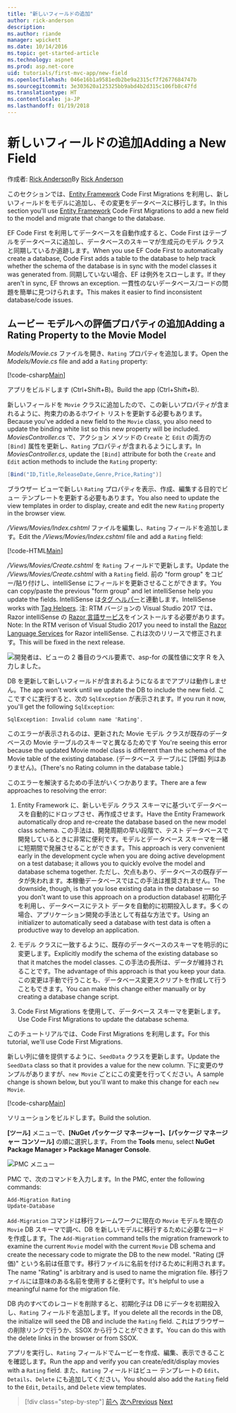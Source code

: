 ```yaml
---
title: "新しいフィールドの追加"
author: rick-anderson
description: 
ms.author: riande
manager: wpickett
ms.date: 10/14/2016
ms.topic: get-started-article
ms.technology: aspnet
ms.prod: asp.net-core
uid: tutorials/first-mvc-app/new-field
ms.openlocfilehash: 046e16b1a9581edb2be9a2315cf7f2677684747b
ms.sourcegitcommit: 3e303620a125325bb9abd4b2d315c106fb8c47fd
ms.translationtype: HT
ms.contentlocale: ja-JP
ms.lasthandoff: 01/19/2018
---
```

# <a name="adding-a-new-field"></a><span data-ttu-id="c1e99-102">新しいフィールドの追加</span><span class="sxs-lookup"><span data-stu-id="c1e99-102">Adding a New Field</span></span>

<span data-ttu-id="c1e99-103">作成者: [Rick Anderson](https://twitter.com/RickAndMSFT)</span><span class="sxs-lookup"><span data-stu-id="c1e99-103">By [Rick Anderson](https://twitter.com/RickAndMSFT)</span></span>

<span data-ttu-id="c1e99-104">このセクションでは、[Entity Framework](https://docs.microsoft.com/ef/core/get-started/aspnetcore/new-db) Code First Migrations を利用し、新しいフィールドをモデルに追加し、その変更をデータベースに移行します。</span><span class="sxs-lookup"><span data-stu-id="c1e99-104">In this section you'll use [Entity Framework](https://docs.microsoft.com/ef/core/get-started/aspnetcore/new-db) Code First Migrations to add a new field to the model and migrate that change to the database.</span></span>

<span data-ttu-id="c1e99-105">EF Code First を利用してデータベースを自動作成すると、Code First はテーブルをデータベースに追加し、データベースのスキーマが生成元のモデル クラスと同期しているか追跡します。</span><span class="sxs-lookup"><span data-stu-id="c1e99-105">When you use EF Code First to automatically create a database, Code First adds a table to the database to help track whether the schema of the database is in sync with the model classes it was generated from.</span></span> <span data-ttu-id="c1e99-106">同期していない場合、EF は例外をスローします。</span><span class="sxs-lookup"><span data-stu-id="c1e99-106">If they aren't in sync, EF throws an exception.</span></span> <span data-ttu-id="c1e99-107">一貫性のないデータベース/コードの問題を簡単に見つけられます。</span><span class="sxs-lookup"><span data-stu-id="c1e99-107">This makes it easier to find inconsistent database/code issues.</span></span>

## <a name="adding-a-rating-property-to-the-movie-model"></a><span data-ttu-id="c1e99-108">ムービー モデルへの評価プロパティの追加</span><span class="sxs-lookup"><span data-stu-id="c1e99-108">Adding a Rating Property to the Movie Model</span></span>

<span data-ttu-id="c1e99-109">*Models/Movie.cs* ファイルを開き、`Rating` プロパティを追加します。</span><span class="sxs-lookup"><span data-stu-id="c1e99-109">Open the *Models/Movie.cs* file and add a `Rating` property:</span></span>

[!code-csharp[Main](start-mvc/sample/MvcMovie/Models/MovieDateRating.cs?highlight=11&range=7-18)]

<span data-ttu-id="c1e99-110">アプリをビルドします (Ctrl+Shift+B)。</span><span class="sxs-lookup"><span data-stu-id="c1e99-110">Build the app (Ctrl+Shift+B).</span></span>

<span data-ttu-id="c1e99-111">新しいフィールドを `Movie` クラスに追加したので、この新しいプロパティが含まれるように、拘束力のあるホワイト リストを更新する必要もあります。</span><span class="sxs-lookup"><span data-stu-id="c1e99-111">Because you've added a new field to the `Movie` class, you also need to update the binding white list so this new property will be included.</span></span> <span data-ttu-id="c1e99-112">*MoviesController.cs* で、アクション メソッドの `Create` と `Edit` の両方の `[Bind]` 属性を更新し、`Rating` プロパティが含まれるようにします。</span><span class="sxs-lookup"><span data-stu-id="c1e99-112">In *MoviesController.cs*, update the `[Bind]` attribute for both the `Create` and `Edit` action methods to include the `Rating` property:</span></span>

```csharp
[Bind("ID,Title,ReleaseDate,Genre,Price,Rating")]
   ```

<span data-ttu-id="c1e99-113">ブラウザー ビューで新しい `Rating` プロパティを表示、作成、編集する目的でビュー テンプレートを更新する必要もあります。</span><span class="sxs-lookup"><span data-stu-id="c1e99-113">You also need to update the view templates in order to display, create and edit the new `Rating` property in the browser view.</span></span>

<span data-ttu-id="c1e99-114">*/Views/Movies/Index.cshtml* ファイルを編集し、`Rating` フィールドを追加します。</span><span class="sxs-lookup"><span data-stu-id="c1e99-114">Edit the */Views/Movies/Index.cshtml* file and add a `Rating` field:</span></span>

[!code-HTML[Main](start-mvc/sample/MvcMovie/Views/Movies/IndexGenreRating.cshtml?highlight=17,39&range=24-64)]

<span data-ttu-id="c1e99-115">*/Views/Movies/Create.cshtml* を `Rating` フィールドで更新します。</span><span class="sxs-lookup"><span data-stu-id="c1e99-115">Update the */Views/Movies/Create.cshtml* with a `Rating` field.</span></span> <span data-ttu-id="c1e99-116">前の "form group" をコピー/貼り付けし、intelliSense にフィールドを更新させることができます。</span><span class="sxs-lookup"><span data-stu-id="c1e99-116">You can copy/paste the previous "form group" and let intelliSense help you update the fields.</span></span> <span data-ttu-id="c1e99-117">IntelliSense は[タグ ヘルパー](xref:mvc/views/tag-helpers/intro)と連動します。</span><span class="sxs-lookup"><span data-stu-id="c1e99-117">IntelliSense works with [Tag Helpers](xref:mvc/views/tag-helpers/intro).</span></span> <span data-ttu-id="c1e99-118">注: RTM バージョンの Visual Studio 2017 では、Razor intelliSense の [Razor 言語サービス](https://marketplace.visualstudio.com/items?itemName=ms-madsk.RazorLanguageServices)をインストールする必要があります。</span><span class="sxs-lookup"><span data-stu-id="c1e99-118">Note: In the RTM verison of Visual Studio 2017 you need to install the [Razor Language Services](https://marketplace.visualstudio.com/items?itemName=ms-madsk.RazorLanguageServices) for Razor intelliSense.</span></span> <span data-ttu-id="c1e99-119">これは次のリリースで修正されます。</span><span class="sxs-lookup"><span data-stu-id="c1e99-119">This will be fixed in the next release.</span></span>

![開発者は、ビューの 2 番目のラベル要素で、asp-for の属性値に文字 R を入力しました。](new-field/_static/cr.png)

<span data-ttu-id="c1e99-123">DB を更新して新しいフィールドが含まれるようになるまでアプリは動作しません。</span><span class="sxs-lookup"><span data-stu-id="c1e99-123">The app won't work until we update the DB to include the new field.</span></span> <span data-ttu-id="c1e99-124">ここですぐに実行すると、次の `SqlException` が表示されます。</span><span class="sxs-lookup"><span data-stu-id="c1e99-124">If you run it now, you'll get the following `SqlException`:</span></span>

`SqlException: Invalid column name 'Rating'.`

<span data-ttu-id="c1e99-125">このエラーが表示されるのは、更新された Movie モデル クラスが既存のデータベースの Movie テーブルのスキーマと異なるためです </span><span class="sxs-lookup"><span data-stu-id="c1e99-125">You're seeing this error because the updated Movie model class is different than the schema of the Movie table of the existing database.</span></span> <span data-ttu-id="c1e99-126">(データベース テーブルに [評価] 列はありません)。</span><span class="sxs-lookup"><span data-stu-id="c1e99-126">(There's no Rating column in the database table.)</span></span>

<span data-ttu-id="c1e99-127">このエラーを解決するための手法がいくつかあります。</span><span class="sxs-lookup"><span data-stu-id="c1e99-127">There are a few approaches to resolving the error:</span></span>

1. <span data-ttu-id="c1e99-128">Entity Framework に、新しいモデル クラス スキーマに基づいてデータベースを自動的にドロップさせ、再作成させます。</span><span class="sxs-lookup"><span data-stu-id="c1e99-128">Have the Entity Framework automatically drop and re-create the database based on the new model class schema.</span></span> <span data-ttu-id="c1e99-129">この手法は、開発周期の早い段階で、テスト データベースで開発しているときに非常に便利です。モデルとデータベース スキーマを一緒に短期間で発展させることができます。</span><span class="sxs-lookup"><span data-stu-id="c1e99-129">This approach is very convenient early in the development cycle when you are doing active development on a test database; it allows you to quickly evolve the model and database schema together.</span></span> <span data-ttu-id="c1e99-130">ただし、欠点もあり、データベースの既存データが失われます。本稼働データベースではこの手法は推奨されません。</span><span class="sxs-lookup"><span data-stu-id="c1e99-130">The downside, though, is that you lose existing data in the database — so you don't want to use this approach on a production database!</span></span> <span data-ttu-id="c1e99-131">初期化子を利用し、データベースにテスト データを自動的に初期投入します。多くの場合、アプリケーション開発の手法として有益な方法です。</span><span class="sxs-lookup"><span data-stu-id="c1e99-131">Using an initializer to automatically seed a database with test data is often a productive way to develop an application.</span></span>

2. <span data-ttu-id="c1e99-132">モデル クラスに一致するように、既存のデータベースのスキーマを明示的に変更します。</span><span class="sxs-lookup"><span data-stu-id="c1e99-132">Explicitly modify the schema of the existing database so that it matches the model classes.</span></span> <span data-ttu-id="c1e99-133">この手法の長所は、データが維持されることです。</span><span class="sxs-lookup"><span data-stu-id="c1e99-133">The advantage of this approach is that you keep your data.</span></span> <span data-ttu-id="c1e99-134">この変更は手動で行うことも、データベース変更スクリプトを作成して行うこともできます。</span><span class="sxs-lookup"><span data-stu-id="c1e99-134">You can make this change either manually or by creating a database change script.</span></span>

3. <span data-ttu-id="c1e99-135">Code First Migrations を使用して、データベース スキーマを更新します。</span><span class="sxs-lookup"><span data-stu-id="c1e99-135">Use Code First Migrations to update the database schema.</span></span>

<span data-ttu-id="c1e99-136">このチュートリアルでは、Code First Migrations を利用します。</span><span class="sxs-lookup"><span data-stu-id="c1e99-136">For this tutorial, we'll use Code First Migrations.</span></span>

<span data-ttu-id="c1e99-137">新しい列に値を提供するように、`SeedData` クラスを更新します。</span><span class="sxs-lookup"><span data-stu-id="c1e99-137">Update the `SeedData` class so that it provides a value for the new column.</span></span> <span data-ttu-id="c1e99-138">下に変更のサンプルがありますが、`new Movie` ごとにこの変更を行ってください。</span><span class="sxs-lookup"><span data-stu-id="c1e99-138">A sample change is shown below, but you'll want to make this change for each `new Movie`.</span></span>

[!code-csharp[Main](start-mvc/sample/MvcMovie/Models/SeedDataRating.cs?name=snippet1&highlight=6)]

<span data-ttu-id="c1e99-139">ソリューションをビルドします。</span><span class="sxs-lookup"><span data-stu-id="c1e99-139">Build the solution.</span></span>

<span data-ttu-id="c1e99-140">**[ツール]** メニューで、**[NuGet パッケージ マネージャー]、[パッケージ マネージャー コンソール]** の順に選択します。</span><span class="sxs-lookup"><span data-stu-id="c1e99-140">From the **Tools** menu, select **NuGet Package Manager > Package Manager Console**.</span></span>

  ![PMC メニュー](adding-model/_static/pmc.png)

<span data-ttu-id="c1e99-142">PMC で、次のコマンドを入力します。</span><span class="sxs-lookup"><span data-stu-id="c1e99-142">In the PMC, enter the following commands:</span></span>

```powershell
Add-Migration Rating
Update-Database
```

<span data-ttu-id="c1e99-143">`Add-Migration` コマンドは移行フレームワークに現在の `Movie` モデルを現在の `Movie` DB スキーマで調べ、DB を新しいモデルに移行するために必要なコードを作成します。</span><span class="sxs-lookup"><span data-stu-id="c1e99-143">The `Add-Migration` command tells the migration framework to examine the current `Movie` model with the current `Movie` DB schema and create the necessary code to migrate the DB to the new model.</span></span> <span data-ttu-id="c1e99-144">"Rating (評価)" という名前は任意です。移行ファイルに名前を付けるために利用されます。</span><span class="sxs-lookup"><span data-stu-id="c1e99-144">The name "Rating" is arbitrary and is used to name the migration file.</span></span> <span data-ttu-id="c1e99-145">移行ファイルには意味のある名前を使用すると便利です。</span><span class="sxs-lookup"><span data-stu-id="c1e99-145">It's helpful to use a meaningful name for the migration file.</span></span>

<span data-ttu-id="c1e99-146">DB 内のすべてのレコードを削除すると、初期化子は DB にデータを初期投入し、`Rating` フィールドを追加します。</span><span class="sxs-lookup"><span data-stu-id="c1e99-146">If you delete all the records in the DB, the initialize will seed the DB and include the `Rating` field.</span></span> <span data-ttu-id="c1e99-147">これはブラウザーの削除リンクで行うか、SSOX から行うことができます。</span><span class="sxs-lookup"><span data-stu-id="c1e99-147">You can do this with the delete links in the browser or from SSOX.</span></span>

<span data-ttu-id="c1e99-148">アプリを実行し、`Rating` フィールドでムービーを作成、編集、表示できることを確認します。</span><span class="sxs-lookup"><span data-stu-id="c1e99-148">Run the app and verify you can create/edit/display movies with a `Rating` field.</span></span> <span data-ttu-id="c1e99-149">また、`Rating` フィールドはビュー テンプレートの `Edit`、`Details`、`Delete` にも追加してください。</span><span class="sxs-lookup"><span data-stu-id="c1e99-149">You should also add the `Rating` field to the `Edit`, `Details`, and `Delete` view templates.</span></span>

>[!div class="step-by-step"]
<span data-ttu-id="c1e99-150">[前へ](search.md)
[次へ](validation.md)</span><span class="sxs-lookup"><span data-stu-id="c1e99-150">[Previous](search.md)
[Next](validation.md)</span></span>  
